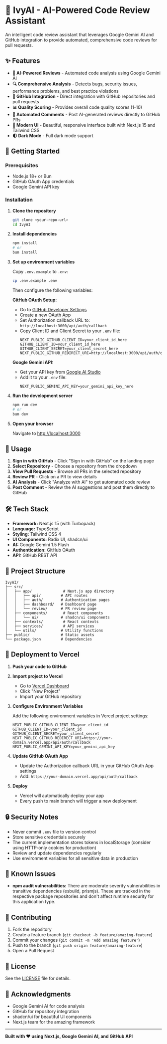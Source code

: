 # 🤖 IvyAI - AI-Powered Code Review Assistant

An intelligent code review assistant that leverages Google Gemini AI and GitHub integration to provide automated, comprehensive code reviews for pull requests.

## ✨ Features

- **🎯 AI-Powered Reviews** - Automated code analysis using Google Gemini AI
- **🔍 Comprehensive Analysis** - Detects bugs, security issues, performance problems, and best practice violations
- **🔗 GitHub Integration** - Direct integration with GitHub repositories and pull requests
- **📊 Quality Scoring** - Provides overall code quality scores (1-10)
- **💬 Automated Comments** - Post AI-generated reviews directly to GitHub PRs
- **🎨 Modern UI** - Beautiful, responsive interface built with Next.js 15 and Tailwind CSS
- **🌓 Dark Mode** - Full dark mode support

## 🚀 Getting Started

### Prerequisites

- Node.js 18+ or Bun
- GitHub OAuth App credentials
- Google Gemini API key

### Installation

1. **Clone the repository**
   ```bash
   git clone <your-repo-url>
   cd IvyAI
   ```

2. **Install dependencies**
   ```bash
   npm install
   # or
   bun install
   ```

3. **Set up environment variables**
   
   Copy `.env.example` to `.env`:
   ```bash
   cp .env.example .env
   ```

   Then configure the following variables:
   
   **GitHub OAuth Setup:**
   - Go to [GitHub Developer Settings](https://github.com/settings/developers)
   - Create a new OAuth App
   - Set Authorization callback URL to: `http://localhost:3000/api/auth/callback`
   - Copy Client ID and Client Secret to your `.env` file:
     ```env
     NEXT_PUBLIC_GITHUB_CLIENT_ID=your_client_id_here
     GITHUB_CLIENT_ID=your_client_id_here
     GITHUB_CLIENT_SECRET=your_client_secret_here
     NEXT_PUBLIC_GITHUB_REDIRECT_URI=http://localhost:3000/api/auth/callback
     ```

   **Google Gemini API:**
   - Get your API key from [Google AI Studio](https://makersuite.google.com/app/apikey)
   - Add it to your `.env` file:
     ```env
     NEXT_PUBLIC_GEMINI_API_KEY=your_gemini_api_key_here
     ```

4. **Run the development server**
   ```bash
   npm run dev
   # or
   bun dev
   ```

5. **Open your browser**
   
   Navigate to [http://localhost:3000](http://localhost:3000)

## 📖 Usage

1. **Sign in with GitHub** - Click "Sign in with GitHub" on the landing page
2. **Select Repository** - Choose a repository from the dropdown
3. **View Pull Requests** - Browse all PRs in the selected repository
4. **Review PR** - Click on a PR to view details
5. **AI Analysis** - Click "Analyze with AI" to get automated code review
6. **Post Comment** - Review the AI suggestions and post them directly to GitHub

## 🛠️ Tech Stack

- **Framework:** Next.js 15 (with Turbopack)
- **Language:** TypeScript
- **Styling:** Tailwind CSS 4
- **UI Components:** Radix UI, shadcn/ui
- **AI:** Google Gemini 1.5 Flash
- **Authentication:** GitHub OAuth
- **API:** GitHub REST API

## 📁 Project Structure

```
IvyAI/
├── src/
│   ├── app/              # Next.js app directory
│   │   ├── api/         # API routes
│   │   ├── auth/        # Authentication pages
│   │   ├── dashboard/   # Dashboard page
│   │   └── review/      # PR review page
│   ├── components/       # React components
│   │   └── ui/          # shadcn/ui components
│   ├── contexts/         # React contexts
│   ├── services/         # API services
│   └── utils/           # Utility functions
├── public/              # Static assets
└── package.json         # Dependencies
```

## 🚀 Deployment to Vercel

1. **Push your code to GitHub**

2. **Import project to Vercel**
   - Go to [Vercel Dashboard](https://vercel.com/dashboard)
   - Click "New Project"
   - Import your GitHub repository

3. **Configure Environment Variables**
   
   Add the following environment variables in Vercel project settings:
   ```
   NEXT_PUBLIC_GITHUB_CLIENT_ID=your_client_id
   GITHUB_CLIENT_ID=your_client_id
   GITHUB_CLIENT_SECRET=your_client_secret
   NEXT_PUBLIC_GITHUB_REDIRECT_URI=https://your-domain.vercel.app/api/auth/callback
   NEXT_PUBLIC_GEMINI_API_KEY=your_gemini_api_key
   ```

4. **Update GitHub OAuth App**
   - Update the Authorization callback URL in your GitHub OAuth App settings
   - Add: `https://your-domain.vercel.app/api/auth/callback`

5. **Deploy**
   - Vercel will automatically deploy your app
   - Every push to main branch will trigger a new deployment

## 🔒 Security Notes

- Never commit `.env` file to version control
- Store sensitive credentials securely
- The current implementation stores tokens in localStorage (consider using HTTP-only cookies for production)
- Review and update dependencies regularly
- Use environment variables for all sensitive data in production

## 📝 Known Issues

- **npm audit vulnerabilities:** There are moderate severity vulnerabilities in transitive dependencies (esbuild, prismjs). These are tracked in the respective package repositories and don't affect runtime security for this application type.

## 🤝 Contributing

1. Fork the repository
2. Create a feature branch (`git checkout -b feature/amazing-feature`)
3. Commit your changes (`git commit -m 'Add amazing feature'`)
4. Push to the branch (`git push origin feature/amazing-feature`)
5. Open a Pull Request

## 📄 License

See the [LICENSE](LICENSE) file for details.

## 🙏 Acknowledgments

- Google Gemini AI for code analysis
- GitHub for repository integration
- shadcn/ui for beautiful UI components
- Next.js team for the amazing framework

---

**Built with ❤️ using Next.js, Google Gemini AI, and GitHub API**
